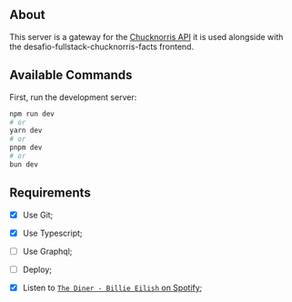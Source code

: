 ## About

This server is a gateway for the [Chucknorris API](https://api.chucknorris.io)
it is used alongside with the desafio-fullstack-chucknorris-facts frontend.

## Available Commands

First, run the development server:

```bash
npm run dev
# or
yarn dev
# or
pnpm dev
# or
bun dev
```

## Requirements

- [x] Use Git;
- [x] Use Typescript;
- [ ] Use Graphql;
- [ ] Deploy;
- [x] Listen to [`The Diner - Billie Eilish` on Spotify](https://open.spotify.com/intl-pt/track/1LLUoftvmTjVNBHZoQyveF?si=1d601d0bac304eb6);

